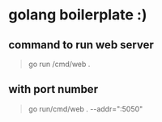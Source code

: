 # golang boilerplate :) 



## command to run web server
> 
> go run /cmd/web .

## with port number
> go run/cmd/web . --addr=":5050"
